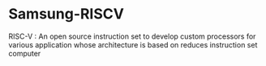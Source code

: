 # Samsung-RISCV
RISC-V : An open source instruction set to develop custom processors for various application whose architecture is based on reduces instruction set computer
